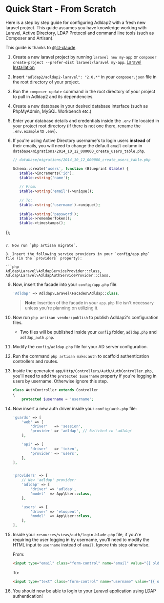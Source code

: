 # Quick Start - From Scratch

Here is a step by step guide for configuring Adldap2 with a fresh new laravel project. This guide assumes you have
knowledge working with Laravel, Active Directory, LDAP Protocol and command line tools (such as Composer and Artisan).

This guide is thanks to [@st-claude](https://github.com/st-claude).

1. Create a new laravel project by running `laravel new my-app` or `composer create-project --prefer-dist laravel/laravel my-app`.
   [Laravel Installation](https://laravel.com/docs/5.2#installation)

2. Insert `"adldap2/adldap2-laravel": "2.0.*"` in your `composer.json` file in the root directory of your project.

3. Run the `composer update` command in the root directory of your project to pull in Adldap2 and its dependencies.

4. Create a new database in your desired database interface (such as PhpMyAdmin, MySQL Workbench etc.)

5. Enter your database details and credentials inside the `.env` file located in your project root directory (if there is not one there, rename the `.env.example` to `.env`).

6. If you're using Active Directory username's to login users **instead** of their emails, you will need to change
   the default `email` column in `database/migrations/2014_10_12_000000_create_users_table.php`.
   
   ```php
   // database/migrations/2014_10_12_000000_create_users_table.php
   
   Schema::create('users', function (Blueprint $table) {
      $table->increments('id');
      $table->string('name');
      
      // From:
      $table->string('email')->unique();
      
      // To:
      $table->string('username')->unique();
      
      $table->string('password');
      $table->rememberToken();
      $table->timestamps();
  });
   ```
   
7. Now run `php artisan migrate`.

8. Insert the following service providers in your `config/app.php` file (in the `providers` property):

   ```php
   Adldap\Laravel\AdldapServiceProvider::class,
   Adldap\Laravel\AdldapAuthServiceProvider::class,
   ```

9. Now, insert the facade into your `config/app.php` file:

   ```php
   'Adldap' => Adldap\Laravel\Facades\Adldap::class,
   ```

   > **Note**: Insertion of the facade in your `app.php` file isn't necessary unless you're planning on utilizing it.

10. Now run `php artisan vendor:publish` to publish Adldap2's configuration files.

    *  Two files will be published inside your `config` folder, `adldap.php` and `adldap_auth.php`.

11. Modify the `config/adldap.php` file for your AD server configuration.

12. Run the command `php artisan make:auth` to scaffold authentication controllers and routes.

13. Inside the generated `app/Http/Controllers/Auth/AuthController.php`, you'll need to add the `protected $username`
    property if you're logging in users by username. Otherwise ignore this step.

    ```php
    class AuthController extends Controller
    {
        protected $username = 'username';
    ```

14. Now insert a new auth driver inside your `config/auth.php` file:

    ```php
    'guards' => [
        'web' => [
            'driver'   => 'session',
            'provider' => 'adldap', // Switched to 'adldap'
        ],

        'api' => [
            'driver'   => 'token',
            'provider' => 'users',
        ],
    ],


    'providers' => [
        // New 'adldap' provider:
        'adldap' => [
            'driver' => 'adldap',
            'model'  => App\User::class,
        ],

        'users' => [
            'driver' => 'eloquent',
            'model'  => App\User::class,
        ],
    ],
    ```

15. Inside your `resources/views/auth/login.blade.php` file, if you're requiring the user logging in by username, you'll
    need to modify the HTML input to `username` instead of `email`. Ignore this step otherwise.

    From:
    ```html
    <input type="email" class="form-control" name="email" value="{{ old('email') }}">
    ```

    To:

    ```html
    <input type="text" class="form-control" name="username" value="{{ old('username') }}">
    ```

16. You should now be able to login to your Laravel application using LDAP authentication!
